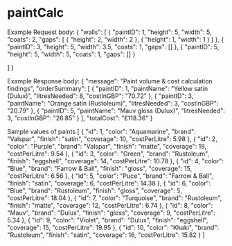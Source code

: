 # paintCalc


Example Request body:
{
  "walls": [
    {
      "paintID": 1,
      "height": 5,
      "width": 5,
      "coats": 2,
      "gaps": [
        { "height": 2, "width": 2 },
        { "height": 1, "width": 1 }
      ]
    },
    {
      "paintID": 3,
      "height": 5,
      "width": 3.5,
      "coats": 1,
      "gaps": []
    },
    {
      "paintID": 5,
      "height": 5,
      "width": 5,
      "coats": 1,
      "gaps": []
    }
    
  ]
}

Example Response body:
{
    "message": "Paint volume & cost calculation findings",
    "orderSummary": [
        {
            "paintID": 1,
            "paintName": "Yellow satin (Dulux)",
            "litresNeeded": 8,
            "costInGBP": "70.72"
        },
        {
            "paintID": 3,
            "paintName": "Orange satin (Rustoleum)",
            "litresNeeded": 3,
            "costInGBP": "20.79"
        },
        {
            "paintID": 5,
            "paintName": "Mauv gloss (Dulux)",
            "litresNeeded": 3,
            "costInGBP": "26.85"
        }
    ],
    "totalCost": "£118.36"
}

Sample values of paints
[
    {
        "id": 1,
        "color": "Aquamarine",
        "brand": "Valspar",
        "finish": "satin",
        "coverage": 10,
        "costPerLitre": 5.98
    },
    {
        "id": 2,
        "color": "Purple",
        "brand": "Valspar",
        "finish": "matte",
        "coverage": 19,
        "costPerLitre": 9.54
    },
    {
        "id": 3,
        "color": "Green",
        "brand": "Rustoleum",
        "finish": "eggshell",
        "coverage": 14,
        "costPerLitre": 10.78
    },
    {
        "id": 4,
        "color": "Blue",
        "brand": "Farrow & Ball",
        "finish": "gloss",
        "coverage": 15,
        "costPerLitre": 6.56
    },
    {
        "id": 5,
        "color": "Puce",
        "brand": "Farrow & Ball",
        "finish": "satin",
        "coverage": 6,
        "costPerLitre": 14.38
    },
    {
        "id": 6,
        "color": "Blue",
        "brand": "Rustoleum",
        "finish": "gloss",
        "coverage": 5,
        "costPerLitre": 18.04
    },
    {
        "id": 7,
        "color": "Turquoise",
        "brand": "Rustoleum",
        "finish": "matte",
        "coverage": 12,
        "costPerLitre": 6.74
    },
    {
        "id": 8,
        "color": "Mauv",
        "brand": "Dulux",
        "finish": "gloss",
        "coverage": 9,
        "costPerLitre": 5.34
    },
    {
        "id": 9,
        "color": "Violet",
        "brand": "Dulux",
        "finish": "eggshell",
        "coverage": 15,
        "costPerLitre": 19.95
    },
    {
        "id": 10,
        "color": "Khaki",
        "brand": "Rustoleum",
        "finish": "satin",
        "coverage": 16,
        "costPerLitre": 15.82
    }
]
